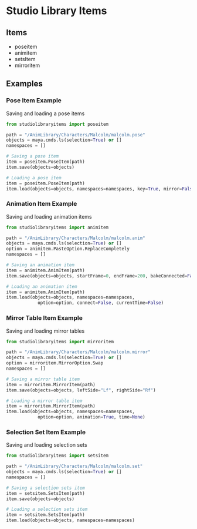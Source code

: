# Studio Library Items


## Items

* poseitem
* animitem
* setsItem
* mirroritem


## Examples

### Pose Item Example

Saving and loading a pose items

```python
from studiolibraryitems import poseitem

path = "/AnimLibrary/Characters/Malcolm/malcolm.pose"
objects = maya.cmds.ls(selection=True) or []
namespaces = []

# Saving a pose item
item = poseitem.PoseItem(path)
item.save(objects=objects)

# Loading a pose item
item = poseitem.PoseItem(path)
item.load(objects=objects, namespaces=namespaces, key=True, mirror=False)
```

### Animation Item Example

Saving and loading animation items

```python
from studiolibraryitems import animitem

path = "/AnimLibrary/Characters/Malcolm/malcolm.anim"
objects = maya.cmds.ls(selection=True) or []
option = animitem.PasteOption.ReplaceCompletely
namespaces = []

# Saving an animation item
item = animitem.AnimItem(path)
item.save(objects=objects, startFrame=0, endFrame=200, bakeConnected=False)

# Loading an animation item
item = animitem.AnimItem(path)
item.load(objects=objects, namespaces=namespaces,
            option=option, connect=False, currentTime=False)
```

### Mirror Table Item Example

Saving and loading mirror tables

```python
from studiolibraryitems import mirroritem

path = "/AnimLibrary/Characters/Malcolm/malcolm.mirror"
objects = maya.cmds.ls(selection=True) or []
option = mirroritem.MirrorOption.Swap
namespaces = []

# Saving a mirror table item
item = mirroritem.MirrorItem(path)
item.save(objects=objects, leftSide="Lf", rightSide="Rf")

# Loading a mirror table item
item = mirroritem.MirrorItem(path)
item.load(objects=objects, namespaces=namespaces,
            option=option, animation=True, time=None)
```

### Selection Set Item Example

Saving and loading selection sets

```python
from studiolibraryitems import setsitem

path = "/AnimLibrary/Characters/Malcolm/malcolm.set"
objects = maya.cmds.ls(selection=True) or []
namespaces = []

# Saving a selection sets item
item = setsitem.SetsItem(path)
item.save(objects=objects)

# Loading a selection sets item
item = setsitem.SetsItem(path)
item.load(objects=objects, namespaces=namespaces)
```
